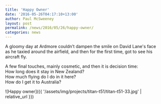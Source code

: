 ```yaml
---
title: 'Happy Owner'
date: '2016-05-26T04:17:10+13:00'
author: Paul McSweeney
layout: post
permalink: /news/2016/05/26/happy-owner/
categories: news
---
```


A gloomy day at Ardmore couldn’t dampen the smile on David Lane's face as he taxied around the airfield, and then for the first time, got to see his aircraft fly. 

A few final touches, mainly cosmetic, and then it is decision time:  
How long does it stay in New Zealand?  
How much flying do I do in it here?  
How do I get it to Australia?

![Happy owner]({{ '/assets/img/projects/titan-t51/titan-t51-33.jpg' | relative_url }})

